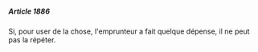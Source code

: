##### Article 1886

Si, pour user de la chose, l'emprunteur a fait quelque dépense, il ne peut pas la répéter.

